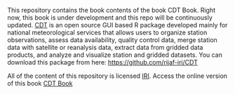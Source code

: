 This repository contains the book contents of the book CDT Book. Right now, this book is under development and this repo will be continuously updated. [CDT](https://iri.columbia.edu/our-expertise/climate/tools/cdt/) is an open source GUI based R package developed mainly for national meteorological services that allows users to organize station observations, assess data availability, quality control data, merge station data with satellite or reanalysis data, extract data from gridded data products, and analyze and visualize station and gridded datasets. You can download this package from here: https://github.com/rijaf-iri/CDT

All of the content of this repository is licensed 
[IRI](https://iri.columbia.edu/). Access the online version of this book [CDT Book](https://shammun.github.io/CDT_Book/)
